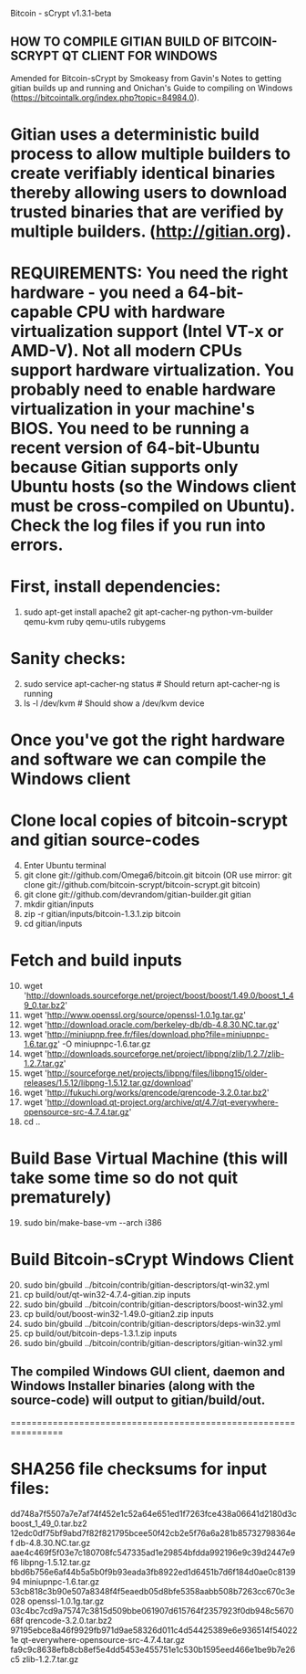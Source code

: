 Bitcoin - sCrypt v1.3.1-beta

## HOW TO COMPILE GITIAN BUILD OF BITCOIN-SCRYPT QT CLIENT FOR WINDOWS

Amended for Bitcoin-sCrypt by Smokeasy from Gavin's Notes to getting gitian builds up and running and Onichan's Guide to compiling on Windows (https://bitcointalk.org/index.php?topic=84984.0).

# Gitian uses a deterministic build process to allow multiple builders to create verifiably identical binaries thereby allowing users to download trusted binaries that are verified by multiple builders.  (http://gitian.org).

# REQUIREMENTS:  You need the right hardware - you need a 64-bit-capable CPU with hardware virtualization support (Intel VT-x or AMD-V). Not all modern CPUs support hardware virtualization.  You probably need to enable hardware virtualization in your machine's BIOS. You need to be running a recent version of 64-bit-Ubuntu because Gitian supports only Ubuntu hosts (so the Windows client must be cross-compiled on Ubuntu). Check the log files if you run into errors.

# First, install dependencies:

1. sudo apt-get install apache2 git apt-cacher-ng python-vm-builder qemu-kvm ruby qemu-utils rubygems

# Sanity checks:

2. sudo service apt-cacher-ng status   # Should return apt-cacher-ng is running
3. ls -l /dev/kvm   # Should show a /dev/kvm device

# Once you've got the right hardware and software we can compile the Windows client

# Clone local copies of bitcoin-scrypt and gitian source-codes

4. Enter Ubuntu terminal
5. git clone git://github.com/Omega6/bitcoin.git bitcoin
    (OR use mirror:  git clone git://github.com/bitcoin-scrypt/bitcoin-scrypt.git bitcoin)
6. git clone git://github.com/devrandom/gitian-builder.git gitian
7. mkdir gitian/inputs
8. zip -r gitian/inputs/bitcoin-1.3.1.zip bitcoin
9. cd gitian/inputs

# Fetch and build inputs

10. wget 'http://downloads.sourceforge.net/project/boost/boost/1.49.0/boost_1_49_0.tar.bz2'
11. wget 'http://www.openssl.org/source/openssl-1.0.1g.tar.gz'
12. wget 'http://download.oracle.com/berkeley-db/db-4.8.30.NC.tar.gz'
13. wget 'http://miniupnp.free.fr/files/download.php?file=miniupnpc-1.6.tar.gz' -O miniupnpc-1.6.tar.gz
14. wget 'http://downloads.sourceforge.net/project/libpng/zlib/1.2.7/zlib-1.2.7.tar.gz'
15. wget 'http://sourceforge.net/projects/libpng/files/libpng15/older-releases/1.5.12/libpng-1.5.12.tar.gz/download'
16. wget 'http://fukuchi.org/works/qrencode/qrencode-3.2.0.tar.bz2'
17. wget 'http://download.qt-project.org/archive/qt/4.7/qt-everywhere-opensource-src-4.7.4.tar.gz'
18. cd ..

# Build Base Virtual Machine (this will take some time so do not quit prematurely)

19. sudo bin/make-base-vm --arch i386

# Build Bitcoin-sCrypt Windows Client

20. sudo bin/gbuild ../bitcoin/contrib/gitian-descriptors/qt-win32.yml
21. cp build/out/qt-win32-4.7.4-gitian.zip inputs
22. sudo bin/gbuild ../bitcoin/contrib/gitian-descriptors/boost-win32.yml
23. cp build/out/boost-win32-1.49.0-gitian2.zip inputs
24. sudo bin/gbuild ../bitcoin/contrib/gitian-descriptors/deps-win32.yml
25. cp build/out/bitcoin-deps-1.3.1.zip inputs
26. sudo bin/gbuild ../bitcoin/contrib/gitian-descriptors/gitian-win32.yml

## The compiled Windows GUI client, daemon and Windows Installer binaries (along with the source-code) will output to gitian/build/out.

================================================================

# SHA256 file checksums for input files:

dd748a7f5507a7e7af74f452e1c52a64e651ed1f7263fce438a06641d2180d3c  boost_1_49_0.tar.bz2
12edc0df75bf9abd7f82f821795bcee50f42cb2e5f76a6a281b85732798364ef  db-4.8.30.NC.tar.gz
aae4c469f5f03e7c180708fc547335ad1e29854bfdda992196e9c39d2447e9f6  libpng-1.5.12.tar.gz
bbd6b756e6af44b5a5b0f9b93eada3fb8922ed1d6451b7d6f184d0ae0c813994  miniupnpc-1.6.tar.gz
53cb818c3b90e507a8348f4f5eaedb05d8bfe5358aabb508b7263cc670c3e028  openssl-1.0.1g.tar.gz
03c4bc7cd9a75747c3815d509bbe061907d615764f2357923f0db948c567068f  qrencode-3.2.0.tar.bz2
97195ebce8a46f9929fb971d9ae58326d011c4d54425389e6e936514f540221e  qt-everywhere-opensource-src-4.7.4.tar.gz
fa9c9c8638efb8cb8ef5e4dd5453e455751e1c530b1595eed466e1be9b7e26c5  zlib-1.2.7.tar.gz


